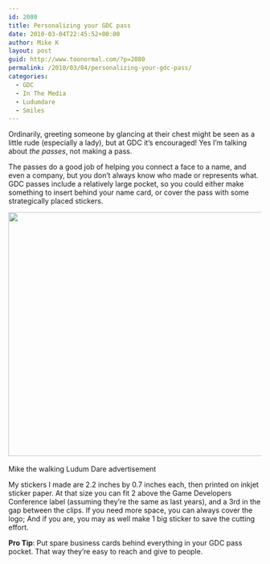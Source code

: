 ```yaml
---
id: 2080
title: Personalizing your GDC pass
date: 2010-03-04T22:45:52+00:00
author: Mike K
layout: post
guid: http://www.toonormal.com/?p=2080
permalink: /2010/03/04/personalizing-your-gdc-pass/
categories:
  - GDC
  - In The Media
  - Ludumdare
  - Smiles
---
```

Ordinarily, greeting someone by glancing at their chest might be seen as a little rude (especially a lady), but at GDC it&#8217;s encouraged! Yes I&#8217;m talking about _the passes_, not making a pass.

The passes do a good job of helping you connect a face to a name, and even a company, but you don&#8217;t always know who made or represents what. GDC passes include a relatively large pocket, so you could either make something to insert behind your name card, or cover the pass with some strategically placed stickers.

<div id="attachment_2081" style="max-width: 650px" class="wp-caption aligncenter">
  <a href="/wp-content/uploads/2010/03/GDCPass.jpg"><img src="/wp-content/uploads/2010/03/GDCPass-640x485.jpg" alt="" title="GDCPass" width="640" height="485" class="size-large wp-image-2081" srcset="/wp-content/uploads/2010/03/GDCPass-640x485.jpg 640w, /wp-content/uploads/2010/03/GDCPass-450x341.jpg 450w, /wp-content/uploads/2010/03/GDCPass.jpg 1521w" sizes="(max-width: 640px) 100vw, 640px" /></a>
  
  <p class="wp-caption-text">
    Mike the walking Ludum Dare advertisement
  </p>
</div>

My stickers I made are 2.2 inches by 0.7 inches each, then printed on inkjet sticker paper. At that size you can fit 2 above the Game Developers Conference label (assuming they&#8217;re the same as last years), and a 3rd in the gap between the clips. If you need more space, you can always cover the logo; And if you are, you may as well make 1 big sticker to save the cutting effort.

**Pro Tip**: Put spare business cards behind everything in your GDC pass pocket. That way they&#8217;re easy to reach and give to people.